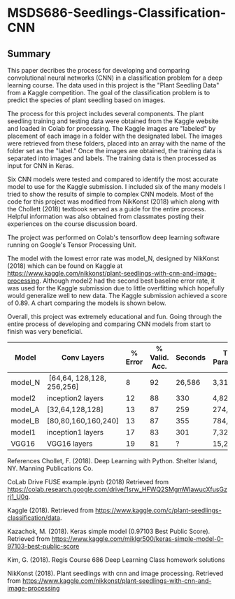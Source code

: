 # MSDS686-Seedlings-Classification-CNN
## Summary

This paper decribes the process for developing and comparing convolutional neural networks (CNN) in a classification problem for a deep learning course. The data used in this project is the "Plant Seedling Data" from a Kaggle competition. The goal of the classification problem is to predict the species of plant seedling based on images.

The process for this project includes several components. The plant seedling training and testing data were obtained from the Kaggle website and loaded in Colab for processing. The Kaggle images are "labeled" by placement of each image in a folder with the designated label. The images were retrieved from these folders, placed into an array with the name of the folder set as the "label." Once the images are obtained, the training data is separated into images and labels. The training data is then processed as input for CNN in Keras.

Six CNN models were tested and compared to identify the most accurate model to use for the Kaggle submission. I included six of the many models I tried to show the results of simple to complex CNN models. Most of the code for this project was modified from NikKonst (2018) which along with the Chollett (2018) textbook served as a guide for the entire process. Helpful information was also obtained from classmates posting their experiences on the course discussion board.

The project was performed on Colab's tensorflow deep learning software running on Google's Tensor Processing Unit.

The model with the lowest error rate was model_N, designed by NikKonst (2018) which can be found on Kaggle at https://www.kaggle.com/nikkonst/plant-seedlings-with-cnn-and-image-processing.  Although model2 had the second best baseline error rate, it was used for the Kaggle submission due to little overfitting which hopefully would generalize well to new data. The Kaggle submission achieved a score of 0.89.  A chart comparing the models is shown below.

Overall, this project was extremely educational and fun. Going through the entire process of developing and comparing CNN models from start to finish was very beneficial.


| Model | Conv Layers | % Error | % Valid. Acc. | Seconds | Train. Parameters |
|------ | ----------- | ------- | ------------- | ------- | ----------------- | 
|model_N |  [64,64, 128,128, 256,256] | 8 | 92 | 26,586 | 3,317,580
| model2 | inception2 layers | 12 | 88 | 330 | 4,823,436
| model_A | [32,64,128,128] | 13 | 87 | 259 | 274,444
| model_B | [80,80,160,160,240] | 13 | 87 | 355 | 784,076
| model1 | inception1 layers | 17 | 83 | 301 | 7,329,548
| VGG16 | VGG16 layers | 19 | 81 | ? | 15,242,316

References
Chollet, F. (2018). Deep Learning with Python. Shelter Island, NY. Manning Publications Co.

CoLab Drive FUSE example.ipynb (2018) Retrieved from https://colab.research.google.com/drive/1srw_HFWQ2SMgmWIawucXfusGzrj1_U0q.

Kaggle (2018). Retrieved from https://www.kaggle.com/c/plant-seedlings-classification/data.

Kazachok, M. (2018). Keras simple model (0.97103 Best Public Score). Retrieved from https://www.kaggle.com/miklgr500/keras-simple-model-0-97103-best-public-score

Kim, G. (2018). Regis Course 686 Deep Learning Class homework solutions

NikKonst (2018). Plant seedlings with cnn and image processing. Retrieved from https://www.kaggle.com/nikkonst/plant-seedlings-with-cnn-and-image-processing
